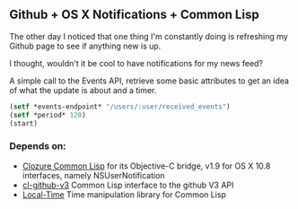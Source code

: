 ## Github + OS X Notifications + Common Lisp

The other day I noticed that one thing I'm constantly doing is refreshing my Github page
to see if anything new is up.

I thought, wouldn't it be cool to have notifications for my news feed?

A simple call to the Events API, retrieve some basic attributes to get an idea of what the update is
about and a timer.

```lisp
(setf *events-endpoint* "/users/:user/received_events")
(setf *period* 120)
(start)
``` 

### Depends on:

* [Clozure Common Lisp](http://ccl.clozure.com/) for its Objective-C bridge, v1.9 for OS X 10.8 interfaces, namely NSUserNotification
* [cl-github-v3](https://github.com/hanshuebner/cl-github-v3) Common Lisp interface to the github V3 API
* [Local-Time](https://github.com/dlowe-net/local-time) Time manipulation library for Common Lisp
